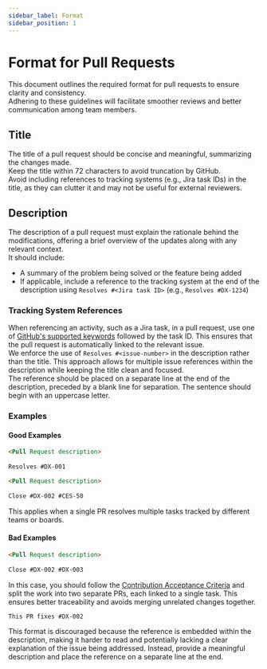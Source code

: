```yaml
---
sidebar_label: Format
sidebar_position: 1
---
```


# Format for Pull Requests

This document outlines the required format for pull requests to ensure clarity and consistency.  
Adhering to these guidelines will facilitate smoother reviews and better communication among team members.

## Title

The title of a pull request should be concise and meaningful, summarizing the changes made.  
Keep the title within 72 characters to avoid truncation by GitHub.  
Avoid including references to tracking systems (e.g., Jira task IDs) in the title, as they can clutter it and may not be useful for external reviewers.

## Description

The description of a pull request must explain the rationale behind the modifications, offering a brief overview of the updates along with any relevant context.  
It should include:

- A summary of the problem being solved or the feature being added
- If applicable, include a reference to the tracking system at the end of the description using `Resolves #<Jira task ID>` (e.g., `Resolves #DX-1234`)

### Tracking System References

When referencing an activity, such as a Jira task, in a pull request, use one of [GitHub's supported keywords](https://docs.github.com/en/issues/tracking-your-work-with-issues/using-issues/linking-a-pull-request-to-an-issue#linking-a-pull-request-to-an-issue-using-a-keyword) followed by the task ID.
This ensures that the pull request is automatically linked to the relevant issue.  
We enforce the use of `Resolves #<issue-number>` in the description rather than the title. This approach allows for multiple issue references within the description while keeping the title clean and focused.  
The reference should be placed on a separate line at the end of the description, preceded by a blank line for separation. The sentence should begin with an uppercase letter.

### Examples

#### Good Examples

```markdown
<Pull Request description>
  
Resolves #DX-001
```
```markdown
<Pull Request description>
  
Close #DX-002 #CES-50
```
This applies when a single PR resolves multiple tasks tracked by different teams or boards.
  
#### Bad Examples

```markdown
<Pull Request description>
  
Close #DX-002 #DX-003
```
In this case, you should follow the [Contribution Acceptance Criteria](acceptance-criteria.md) and split the work into two separate PRs, each linked to a single task. This ensures better traceability and avoids merging unrelated changes together.

```markdown
This PR fixes #DX-002
```
This format is discouraged because the reference is embedded within the description, making it harder to read and potentially lacking a clear explanation of the issue being addressed. Instead, provide a meaningful description and place the reference on a separate line at the end.
